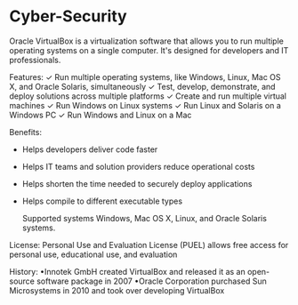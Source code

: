 # Cyber-Security

   Oracle VirtualBox is a virtualization software that allows you to run multiple operating systems on a single computer. It's designed for developers and IT professionals. 

Features:
  ✓ Run multiple operating systems, like Windows, Linux, Mac OS X, and Oracle Solaris, simultaneously
  ✓ Test, develop, demonstrate, and deploy solutions across multiple platforms
  ✓  Create and run multiple virtual machines
  ✓ Run Windows on Linux systems 
  ✓ Run Linux and Solaris on a Windows PC
  ✓ Run Windows and Linux on a Mac

Benefits:
   * Helps developers deliver code faster
   * Helps IT teams and solution providers reduce operational costs
   * Helps shorten the time needed to securely deploy applications
   * Helps compile to different executable types

       Supported systems Windows, Mac OS X, Linux, and Oracle Solaris systems. 

License:
Personal Use and Evaluation License (PUEL) allows free access for personal use, educational use, and evaluation

History:
        •Innotek GmbH created VirtualBox and released it as an open-source software package in 2007
        •Oracle Corporation purchased Sun Microsystems in 2010 and took over developing VirtualBox